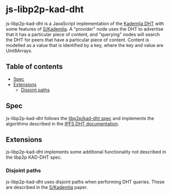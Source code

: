 # js-libp2p-kad-dht <!-- omit in toc -->

js-libp2p-kad-dht is a JavaScript implementation of the [Kademlia DHT][] with some features of [S/Kademlia][]. A "provider" node uses the DHT to advertise that it has a particular piece of content, and "querying" nodes will search the DHT for peers that have a particular piece of content. Content is modelled as a value that is identified by a key, where the key and value are Uint8Arrays.

## Table of contents <!-- omit in toc -->

- [Spec](#spec)
- [Extensions](#extensions)
  - [Disjoint paths](#disjoint-paths)

## Spec

js-libp2p-kad-dht follows the [libp2p/kad-dht spec](https://github.com/libp2p/specs/tree/master/kad-dht) and implements the algorithms described in the [IPFS DHT documentation](https://docs.ipfs.io/concepts/dht/).

## Extensions

js-libp2p-kad-dht implements some additional functionality not described in the libp2p KAD-DHT spec.

### Disjoint paths

js-libp2p-kad-dht uses disjoint paths when performing DHT queries. These are described in the [S/Kademlia][] paper.

[Kademlia DHT]: (http://www.scs.stanford.edu/%7Edm/home/papers/kpos.pdf)
[S/Kademlia]: (https://git.gnunet.org/bibliography.git/plain/docs/SKademlia2007.pdf)
[PeerId]: https://github.com/libp2p/js-peer-id
[PeerInfo]: https://github.com/libp2p/js-peer-info
